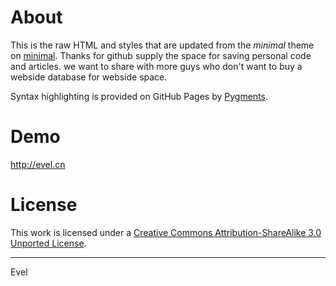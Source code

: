 # About

This is the raw HTML and styles that are updated from the *minimal* theme on [minimal](https://github.com/orderedlist/minimal). Thanks for github supply the space for saving personal code and articles. we want to share with more guys who don't want to buy a webside database for webside space.

Syntax highlighting is provided on GitHub Pages by [Pygments](http://pygments.org).

# Demo

http://evel.cn

# License

This work is licensed under a [Creative Commons Attribution-ShareAlike 3.0 Unported License](http://creativecommons.org/licenses/by-sa/3.0/).

---

Evel
